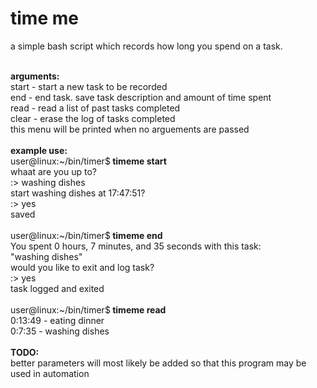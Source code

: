 <b>time me</b>
============

a simple bash script which records how long you spend on a task. <br>

<br>
<b>arguments:</b><br>
start - start a new task to be recorded<br>
end   - end task. save task description and amount of time spent<br>
read  - read a list of past tasks completed<br>
clear - erase the log of tasks completed<br>
this menu will be printed when no arguements are passed<br>
<br>
<b>example use:</b><br>
user@linux:~/bin/timer$<b> timeme start</b><br>
 whaat are you up to?<br>
 :> washing dishes<br>
 start washing dishes at 17:47:51?<br>
 :> yes<br>
 saved<br>
 <br>
user@linux:~/bin/timer$<b> timeme end</b><br>
 You spent 0 hours, 7 minutes, and 35 seconds with this task:<br>
 "washing dishes"<br>
 would you like to exit and log task?<br>
 :> yes<br>
 task logged and exited<br>
<br>
user@linux:~/bin/timer$<b> timeme read</b><br>
 0:13:49 - eating dinner<br>
 0:7:35 - washing dishes<br>
<br>
 <b>TODO:</b><br>
 better parameters will most likely be added so that this program may be used in automation<br>
